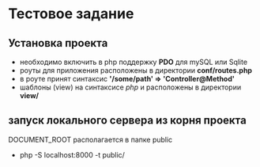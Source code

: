 # Тестовое задание


## Установка проекта
- необходимо включить в php поддержку **PDO** для mySQL или Sqlite
- роуты для приложения расположены в директории **conf/routes.php**
- в роуте принят синтаксис **'/some/path' => 'Controller@Method'**
- шаблоны (view) на синтаксисе *php* и расположены в директории **view/**

## запуск локального сервера из корня проекта

DOCUMENT_ROOT располагается в папке public

- php -S localhost:8000 -t public/
